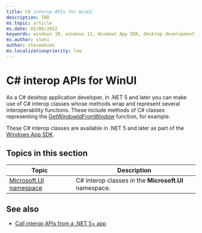 ```yaml
---
title: C# interop APIs for WinUI
description: TBD
ms.topic: article
ms.date: 02/08/2022
keywords: windows 10, windows 11, Windows App SDK, desktop development, winui, Windows UI Library, app sdk, C#, interop
ms.author: stwhi
author: stevewhims
ms.localizationpriority: low
---
```


# C# interop APIs for WinUI

As a C# desktop application developer, in .NET 5 and later you can make use of C# interop classes whose methods wrap and represent several interoperability functions. These include methods of C# classes representing the [GetWindowIdFromWindow](/windows/windows-app-sdk/api/win32/microsoft.ui.interop/nf-microsoft-ui-interop-getwindowidfromwindow) function, for example.

These C# interop classes are available in .NET 5 and later as part of the [Windows App SDK](/windows/apps/windows-app-sdk/).

## Topics in this section

| Topic | Description |
| - | - |
| [Microsoft.UI namespace](microsoft.ui/microsoft.ui.md) | C# interop classes in the **Microsoft.UI** namespace. |

## See also

* [Call interop APIs from a .NET 5+ app](/windows/apps/desktop/modernize/winrt-com-interop-csharp)
